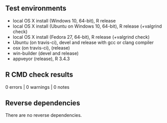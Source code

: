 ## Test environments
* local OS X install (Windows 10, 64-bit), R release
* local OS X install (Ubuntu on Windows 10, 64-bit), R release (+valgrind check)
* local OS X install (Fedora 27, 64-bit), R release (+valgrind check)
* Ubuntu (on travis-ci), devel and release with gcc or clang compiler
* osx (on travis-ci), (release)
* win-builder (devel and release)
* appveyor (release), R 3.4.3

## R CMD check results

0 errors | 0 warnings | 0 notes


## Reverse dependencies

There are no reverse dependencies.

